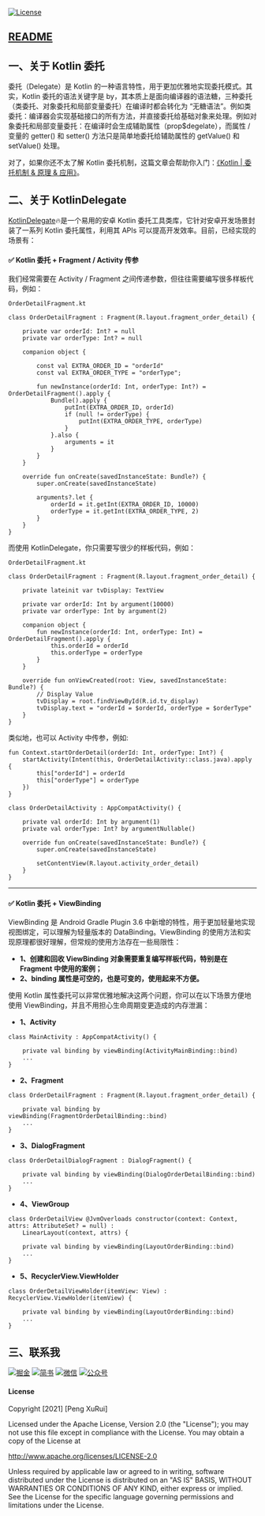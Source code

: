 [![License][licenseSvg]][license]

## [README][readme]

## 一、关于 Kotlin 委托

委托（Delegate）是 Kotlin 的一种语言特性，用于更加优雅地实现委托模式。其实，Kotlin 委托的语法关键字是 by，其本质上是面向编译器的语法糖，三种委托（类委托、对象委托和局部变量委托）在编译时都会转化为 “无糖语法”。例如类委托：编译器会实现基础接口的所有方法，并直接委托给基础对象来处理。例如对象委托和局部变量委托：在编译时会生成辅助属性（prop$degelate），而属性 / 变量的 getter() 和 setter() 方法只是简单地委托给辅助属性的 getValue() 和 setValue() 处理。

对了，如果你还不太了解 Kotlin 委托机制，这篇文章会帮助你入门：[《Kotlin | 委托机制 & 原理 & 应用》](https://juejin.cn/post/6958346113552220173#heading-13)。

## 二、关于 KotlinDelegate

[KotlinDelegate](https://github.com/pengxurui/DemoHall/tree/main/KotlinDelegate)🔥是一个易用的安卓 Kotlin 委托工具类库，它针对安卓开发场景封装了一系列 Kotlin 委托属性，利用其 APIs 可以提高开发效率。目前，已经实现的场景有：

#### ✅ Kotlin 委托 + Fragment / Activity 传参

我们经常需要在 Activity / Fragment 之间传递参数，但往往需要编写很多样板代码，例如：

`OrderDetailFragment.kt`
```
class OrderDetailFragment : Fragment(R.layout.fragment_order_detail) {

    private var orderId: Int? = null
    private var orderType: Int? = null

    companion object {

        const val EXTRA_ORDER_ID = "orderId"
        const val EXTRA_ORDER_TYPE = "orderType";

        fun newInstance(orderId: Int, orderType: Int?) = OrderDetailFragment().apply {
            Bundle().apply {
                putInt(EXTRA_ORDER_ID, orderId)
                if (null != orderType) {
                    putInt(EXTRA_ORDER_TYPE, orderType)
                }
            }.also {
                arguments = it
            }
        }
    }

    override fun onCreate(savedInstanceState: Bundle?) {
        super.onCreate(savedInstanceState)

        arguments?.let {
            orderId = it.getInt(EXTRA_ORDER_ID, 10000)
            orderType = it.getInt(EXTRA_ORDER_TYPE, 2)
        }
    }
}
```

而使用 KotlinDelegate，你只需要写很少的样板代码，例如：

`OrderDetailFragment.kt`
```
class OrderDetailFragment : Fragment(R.layout.fragment_order_detail) {

    private lateinit var tvDisplay: TextView

    private var orderId: Int by argument(10000)
    private var orderType: Int by argument(2)

    companion object {
        fun newInstance(orderId: Int, orderType: Int) = OrderDetailFragment().apply {
            this.orderId = orderId
            this.orderType = orderType
        }
    }

    override fun onViewCreated(root: View, savedInstanceState: Bundle?) {
        // Display Value
        tvDisplay = root.findViewById(R.id.tv_display)
        tvDisplay.text = "orderId = $orderId, orderType = $orderType"
    }
}
```
类似地，也可以 Activity 中传参，例如:

```
fun Context.startOrderDetail(orderId: Int, orderType: Int?) {
    startActivity(Intent(this, OrderDetailActivity::class.java).apply {
        this["orderId"] = orderId
        this["orderType"] = orderType
    })
}

class OrderDetailActivity : AppCompatActivity() {

    private val orderId: Int by argument(1)
    private val orderType: Int? by argumentNullable()

    override fun onCreate(savedInstanceState: Bundle?) {
        super.onCreate(savedInstanceState)

        setContentView(R.layout.activity_order_detail)
    }
}
```

---
#### ✅ Kotlin 委托 + ViewBinding

ViewBinding 是 Android Gradle Plugin 3.6 中新增的特性，用于更加轻量地实现视图绑定，可以理解为轻量版本的 DataBinding。ViewBinding 的使用方法和实现原理都很好理解，但常规的使用方法存在一些局限性：

- **1、创建和回收 ViewBinding 对象需要重复编写样板代码，特别是在 Fragment 中使用的案例；**
- **2、binding 属性是可空的，也是可变的，使用起来不方便。**

使用 Kotlin 属性委托可以非常优雅地解决这两个问题，你可以在以下场景方便地使用 ViewBinding，并且不用担心生命周期变更造成的内存泄漏：

- **1、Activity**
```
class MainActivity : AppCompatActivity() {

    private val binding by viewBinding(ActivityMainBinding::bind)
    ...
}
```
- **2、Fragment**
```
class OrderDetailFragment : Fragment(R.layout.fragment_order_detail) {

    private val binding by viewBinding(FragmentOrderDetailBinding::bind)
    ...
}
```
- **3、DialogFragment**
```
class OrderDetailDialogFragment : DialogFragment() {

    private val binding by viewBinding(DialogOrderDetailBinding::bind)
    ...
}
```
- **4、ViewGroup**
```
class OrderDetailView @JvmOverloads constructor(context: Context, attrs: AttributeSet? = null) :
    LinearLayout(context, attrs) {

    private val binding by viewBinding(LayoutOrderBinding::bind)
    ...
}
```
- **5、RecyclerView.ViewHolder**
```
class OrderDetailViewHolder(itemView: View) : RecyclerView.ViewHolder(itemView) {

    private val binding by viewBinding(LayoutOrderBinding::bind)
    ...
}
```

## 三、联系我

[![掘金][juejinSvg]][juejin] [![简书][jianshuSvg]][jianshu] [![微信][wechatSvg]][wechat] [![公众号][wechatPublicSvg]][wechatPublic]

#### License
Copyright [2021] [Peng XuRui]

Licensed under the Apache License, Version 2.0 (the "License");
you may not use this file except in compliance with the License.
You may obtain a copy of the License at

http://www.apache.org/licenses/LICENSE-2.0

Unless required by applicable law or agreed to in writing, software
distributed under the License is distributed on an "AS IS" BASIS,
WITHOUT WARRANTIES OR CONDITIONS OF ANY KIND, either express or implied.
See the License for the specific language governing permissions and
limitations under the License.

[licenseSvg]: https://img.shields.io/badge/License-Apache--2.0-brightgreen.svg
[license]: https://github.com/pengxurui/DemoHall/blob/main/LICENSE

[readme]: https://github.com/pengxurui/DemoHall/blob/main/KotlinDelegate/README.md

[juejinSvg]: https://img.shields.io/badge/%E6%8E%98%E9%87%91-%40%E5%BD%AD%E4%B8%91%E4%B8%91-blue
[juejin]: https://juejin.cn/user/1063982987230392

[jianshuSvg]: https://img.shields.io/badge/%E7%AE%80%E4%B9%A6-%40%E5%BD%AD%E4%B8%91%E4%B8%91-blue
[jianshu]: https://www.jianshu.com/u/d9761b0d1618

[wechatSvg]: https://img.shields.io/badge/%E5%BE%AE%E4%BF%A1-%40%E5%BD%AD%E6%97%AD%E9%94%90-blue
[wechat]: https://github.com/pengxurui/DemoHall/blob/main/images/wechat.jpeg

[wechatPublicSvg]: https://img.shields.io/badge/%E5%85%AC%E4%BC%97%E5%8F%B7-%40%E5%BD%AD%E6%97%AD%E9%94%90-blue
[wechatPublic]: https://github.com/pengxurui/DemoHall/blob/main/images/wechat_public.jpg
